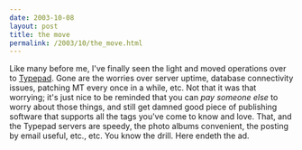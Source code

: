 ```yaml
---
date: 2003-10-08
layout: post
title: the move
permalink: /2003/10/the_move.html
---
```


Like many before me, I've finally seen the light and moved operations over to [Typepad](http://typepad.com/ "congrats to SixApart on their launch"). Gone are the worries over server uptime, database connectivity issues, patching MT every once in a while, etc. Not that it was that worrying; it's just nice to be reminded that you can _pay someone else_ to worry about those things, and still get damned good piece of publishing software that supports all the tags you've come to know and love. That, and the Typepad servers are speedy, the photo albums convenient, the posting by email useful, etc., etc. You know the drill. Here endeth the ad.

